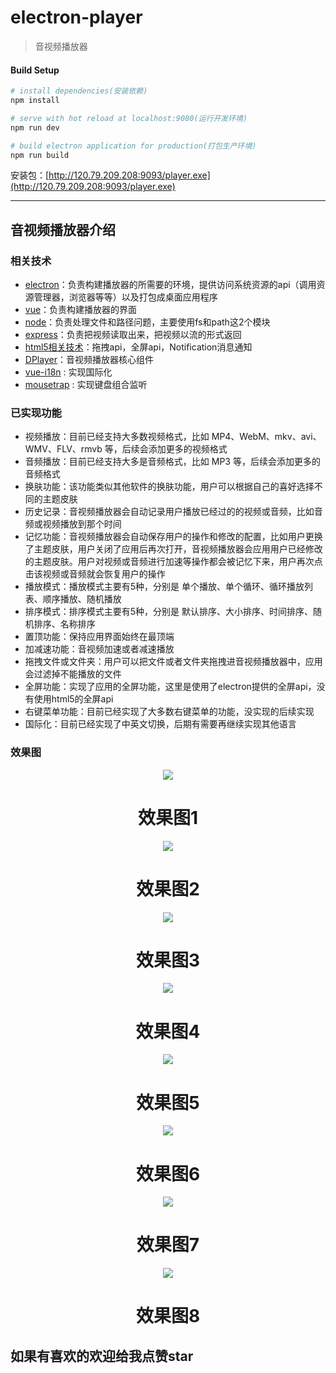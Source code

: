 # electron-player

> 音视频播放器

#### Build Setup

``` bash
# install dependencies(安装依赖)
npm install

# serve with hot reload at localhost:9080(运行开发环境)
npm run dev

# build electron application for production(打包生产环境)
npm run build


```

安装包：[http://120.79.209.208:9093/player.exe](http://120.79.209.208:9093/player.exe)

---

## 音视频播放器介绍
### 相关技术
- [electron](https://electronjs.org/)：负责构建播放器的所需要的环境，提供访问系统资源的api（调用资源管理器，浏览器等等）以及打包成桌面应用程序
- [vue](https://cn.vuejs.org/)：负责构建播放器的界面
- [node](https://nodejs.org/zh-cn/)：负责处理文件和路径问题，主要使用fs和path这2个模块
- [express](http://www.expressjs.com.cn/)：负责把视频读取出来，把视频以流的形式返回
- [html5相关技术](http://www.w3school.com.cn/html5/index.asp)：拖拽api，全屏api，Notification消息通知
- [DPlayer](http://dplayer.js.org/#/zh-Hans/)：音视频播放器核心组件
- [vue-i18n](https://github.com/kazupon/vue-i18n) : 实现国际化
- [mousetrap](https://github.com/ccampbell/mousetrap) : 实现键盘组合监听

### 已实现功能
- 视频播放：目前已经支持大多数视频格式，比如 MP4、WebM、mkv、avi、WMV、FLV、rmvb 等，后续会添加更多的视频格式
- 音频播放：目前已经支持大多是音频格式，比如 MP3 等，后续会添加更多的音频格式
- 换肤功能：该功能类似其他软件的换肤功能，用户可以根据自己的喜好选择不同的主题皮肤
- 历史记录：音视频播放器会自动记录用户播放已经过的的视频或音频，比如音频或视频播放到那个时间
- 记忆功能：音视频播放器会自动保存用户的操作和修改的配置，比如用户更换了主题皮肤，用户关闭了应用后再次打开，音视频播放器会应用用户已经修改的主题皮肤。用户对视频或音频进行加速等操作都会被记忆下来，用户再次点击该视频或音频就会恢复用户的操作
- 播放模式：播放模式主要有5种，分别是 单个播放、单个循环、循环播放列表、顺序播放、随机播放
- 排序模式：排序模式主要有5种，分别是 默认排序、大小排序、时间排序、随机排序、名称排序
- 置顶功能：保持应用界面始终在最顶端
- 加减速功能：音视频加速或者减速播放
- 拖拽文件或文件夹：用户可以把文件或者文件夹拖拽进音视频播放器中，应用会过滤掉不能播放的文件
- 全屏功能：实现了应用的全屏功能，这里是使用了electron提供的全屏api，没有使用html5的全屏api
- 右键菜单功能：目前已经实现了大多数右键菜单的功能，没实现的后续实现
- 国际化：目前已经实现了中英文切换，后期有需要再继续实现其他语言

### 效果图
<p align="center">
<img src="https://github.com/c10342/player/blob/master/screenshots/player1.png?raw=true">
</p>
<h1 align="center">效果图1</h1>
<p align="center">
<img src="https://github.com/c10342/player/blob/master/screenshots/player2.png?raw=true">
</p>
<h1 align="center">效果图2</h1>
<p align="center">
<img src="https://github.com/c10342/player/blob/master/screenshots/player3.png?raw=true">
</p>
<h1 align="center">效果图3</h1>
<p align="center">
<img src="https://github.com/c10342/player/blob/master/screenshots/player4.png?raw=true">
</p>
<h1 align="center">效果图4</h1>
<p align="center">
<img src="https://github.com/c10342/player/blob/master/screenshots/player5.png?raw=true">
</p>
<h1 align="center">效果图5</h1>
<p align="center">
<img src="https://github.com/c10342/player/blob/master/screenshots/player6.png?raw=true">
</p>
<h1 align="center">效果图6</h1>
<p align="center">
<img src="https://github.com/c10342/player/blob/master/screenshots/player7.png?raw=true">
</p>
<h1 align="center">效果图7</h1>
<p align="center">
<img src="https://github.com/c10342/player/blob/master/screenshots/player8.png?raw=true">
</p>
<h1 align="center">效果图8</h1>


## 如果有喜欢的欢迎给我点赞star
